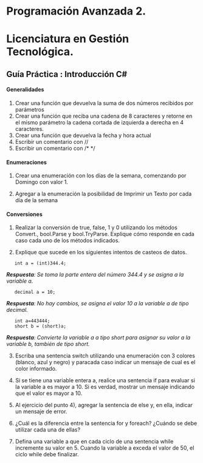 # Programación Avanzada 2.
# Licenciatura en Gestión Tecnológica.

## Guía Práctica : Introducción C#


#### Generalidades

1. Crear una función que devuelva la suma de dos números recibidos por parámetros
2. Crear una función que reciba una cadena de 8 caracteres y retorne en el mismo parámetro la cadena cortada de izquierda a derecha en 4 caracteres.
3. Crear una función que devuelva la fecha y hora actual
4. Escribir un comentario con //
5. Escribir un comentario con /*   */

#### Enumeraciones

1. Crear una enumeración con los días de la semana, comenzando por Domingo con valor 1.

2. Agregar a la enumeración la posibilidad de Imprimir un Texto por cada día de la semana

#### Conversiones

1.  Realizar la conversión de true, false, 1 y 0 utilizando los métodos Convert., bool.Parse y bool.TryParse. Explique cómo responde en cada caso cada uno de los métodos indicados.

2. Explique que sucede en los siguientes intentos de casteos de datos.
```
   int a = (int)344.4;
```
***Respuesta**: Se toma la parte entera del número 344.4 y se asigna a la variable a.*
```
   decimal a = 10;
```
***Respuesta**: No hay cambios, se asigna el valor 10 a la variable a de tipo decimal.*

```
   int a=443444;
   short b = (short)a;
```
***Respuesta**: Convierte la variable a a tipo short para asignar su valor a la variable b, también de tipo short.*

3. Escriba una sentencia switch utilizando una enumeración con 3 colores (blanco, azul y negro) y paracada caso indicar un mensaje de cual es el color informado.

4. Si se tiene una variable entera a, realice una sentencia if para evaluar si la variable a es mayor a 10. Si es verdad, mostrar un mensaje indicando que el valor es mayor a 10. 

5. Al ejercicio del punto 4), agregar la sentencia de else y, en ella, indicar un mensaje de error.

6. ¿Cuál es la diferencia entre la sentencia for y foreach? ¿Cuándo se debe utilizar cada una de ellas?

7. Defina una variable a que en cada ciclo de una sentencia while incremente su valor en 5. Cuando la variable a exceda el valor de 50, el ciclo while debe finalizar.